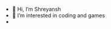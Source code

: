 - 👋 Hi, I’m Shreyansh
- 👀 I’m interested in coding and games
-

<!---
Passivelyme/Passivelyme is a ✨ special ✨ repository because its `README.md` (this file) appears on your GitHub profile.
You can click the Preview link to take a look at your changes.
--->
